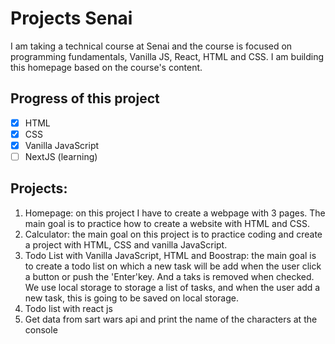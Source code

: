 # Projects Senai
I am taking a technical course at Senai and the course is focused on programming fundamentals, Vanilla JS, React, HTML and CSS.
I am building this homepage based on the course's content. 
## Progress of this project
- [X] HTML
- [X] CSS
- [X] Vanilla JavaScript
- [ ] NextJS (learning)

## Projects:
1. Homepage: on this project I have to create a webpage with 3 pages. The main goal is to practice how to create a website with HTML and CSS.
2. Calculator: the main goal on this project is to practice coding and create a project with HTML, CSS and vanilla JavaScript.
3. Todo List with Vanilla JavaScript, HTML and Boostrap: the main goal is to create a todo list on which a new task will be add when the user click a button or push the 'Enter'key. And a taks is removed when checked. We use local storage to storage a list of tasks, and when the user add a new task, this is going to be saved on local storage.
4. Todo list with react js
5. Get data from sart wars api and print the name of the characters at the console

